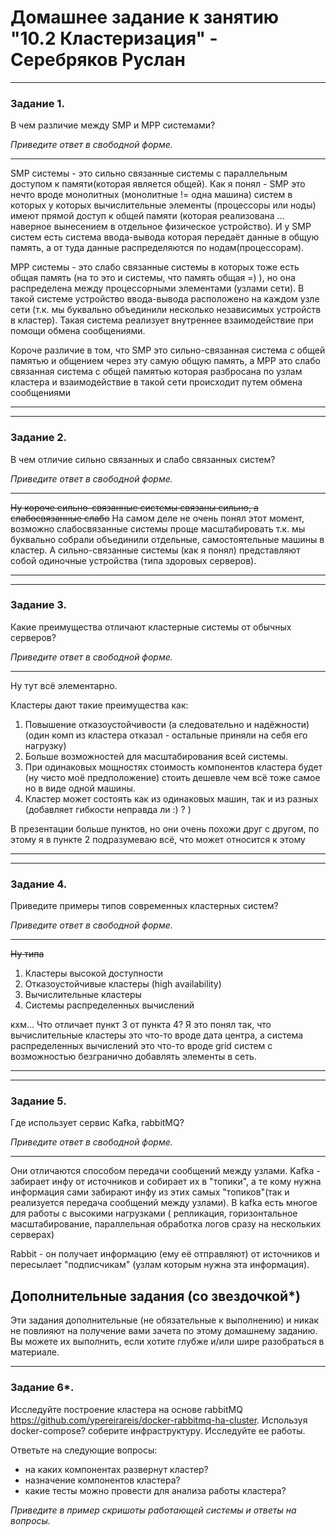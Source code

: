 # Домашнее задание к занятию "10.2 Кластеризация" - Серебряков Руслан 

---
### Задание 1. 

В чем различие между SMP и MPP системами?

*Приведите ответ в свободной форме.*

---
SMP системы - это сильно связанные системы с параллельным доступом к памяти(которая является общей). Как я понял - SMP это нечто вроде монолитных (монолитные != одна машина) систем в которых у которых вычислительные элементы (процессоры или ноды) имеют прямой доступ к общей памяти (которая реализована ... наверное вынесением в отдельное физическое устройство). И у SMP систем есть система ввода-вывода которая передаёт данные в общую память, а от туда данные распределяются по нодам(процессорам). 

MPP системы - это слабо связанные системы в которых тоже есть общая память (на то это и системы, что память общая =) ), но она распределена между процессорными элементами (узлами сети).
В такой системе устройство ввода-вывода расположено на каждом узле сети (т.к. мы буквально объединили несколько независимых устройств в кластер). 
Такая система реализует внутреннее взаимодействие при помощи обмена сообщениями.

Короче различие в том, что SMP это сильно-связанная система с общей памятью и общением через эту самую общую память, а MPP это слабо связанная система с общей памятью которая разбросана по узлам кластера и взаимодействие в такой сети происходит путем обмена сообщениями

---
---


### Задание 2.

В чем отличие сильно связанных и слабо связанных систем?

*Приведите ответ в свободной форме.*

---

~~Ну короче сильно-связанные системы связаны сильно, а слабосвязанные слабо~~ 
На самом деле не очень понял этот момент, возможно слабосвязанные системы проще масштабировать т.к. мы буквально собрали объединили отдельные, самостоятельные машины в кластер.
А сильно-связанные системы (как я понял) представляют собой одиночные устройства (типа здоровых серверов).

---
---


### Задание 3.

Какие преимущества отличают кластерные системы от обычных серверов?

*Приведите ответ в свободной форме.*

---

Ну тут всё элементарно.

Кластеры дают такие преимущества как:
1. Повышение отказоустойчивости (а следовательно и надёжности) (один комп из кластера отказал - остальные приняли на себя его нагрузку)
2. Больше возможностей для масштабирования всей системы.
3. При одинаковых мощностях стоимость компонентов кластера будет (ну чисто моё предположение) стоить дешевле чем всё тоже самое но в виде одной машины.
4. Кластер может состоять как из одинаковых машин, так и из разных (добавляет гибкости неправда ли :) ? )

В презентации больше пунктов, но они очень похожи друг с другом, по этому я в пункте 2 подразумеваю всё, что может относится к этому

---
---


### Задание 4.

Приведите примеры типов современных кластерных систем?

*Приведите ответ в свободной форме.*

---

~~Ну типа~~ 
1. Кластеры высокой доступности 
2. Отказоустойчивые кластеры (high availability)
3. Вычислительные кластеры
4. Системы распределенных вычислений

кхм... Что отличает пункт 3 от пункта 4? Я это понял так, что вычислительные кластеры это что-то вроде дата центра, а система распределенных вычислений это что-то вроде grid систем с возможностью безгранично добавлять элементы в сеть.

---
---

### Задание 5.

Где использует сервис Kafka, rabbitMQ?

*Приведите ответ в свободной форме.*

---

Они отличаются способом передачи сообщений между узлами. 
Kafka - забирает инфу от источников и собирает их в "топики", а те кому нужна информация сами забирают инфу из этих самых "топиков"(так и реализуется передача сообщений между узлами).
В kafka есть многое для работы с высокими нагрузками ( репликация, горизонтальное масштабирование, параллельная обработка логов сразу на нескольких серверах) 

Rabbit - он получает информацию (ему её отправляют) от источников и пересылает "подписчикам" (узлам которым нужна эта информация).

## Дополнительные задания (со звездочкой*)
Эти задания дополнительные (не обязательные к выполнению) и никак не повлияют на получение вами зачета по этому домашнему заданию. Вы можете их выполнить, если хотите глубже и/или шире разобраться в материале.

---

### Задание 6*.

Исследуйте построение кластера на основе rabbitMQ https://github.com/ypereirareis/docker-rabbitmq-ha-cluster. 
Используя docker-compose? соберите инфраструктуру. Исследуйте ее работы.

Ответьте на следующие вопросы:

- на каких компонентах развернут кластер?
- назначение компонентов кластера?
- какие тесты можно провести для анализа работы кластера?

*Приведите в пример скришоты работающей системы и ответы на вопросы.*
